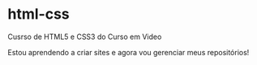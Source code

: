 # html-css
 Cusrso de HTML5 e CSS3 do Curso em Video


Estou aprendendo a criar sites e agora vou gerenciar meus repositórios!